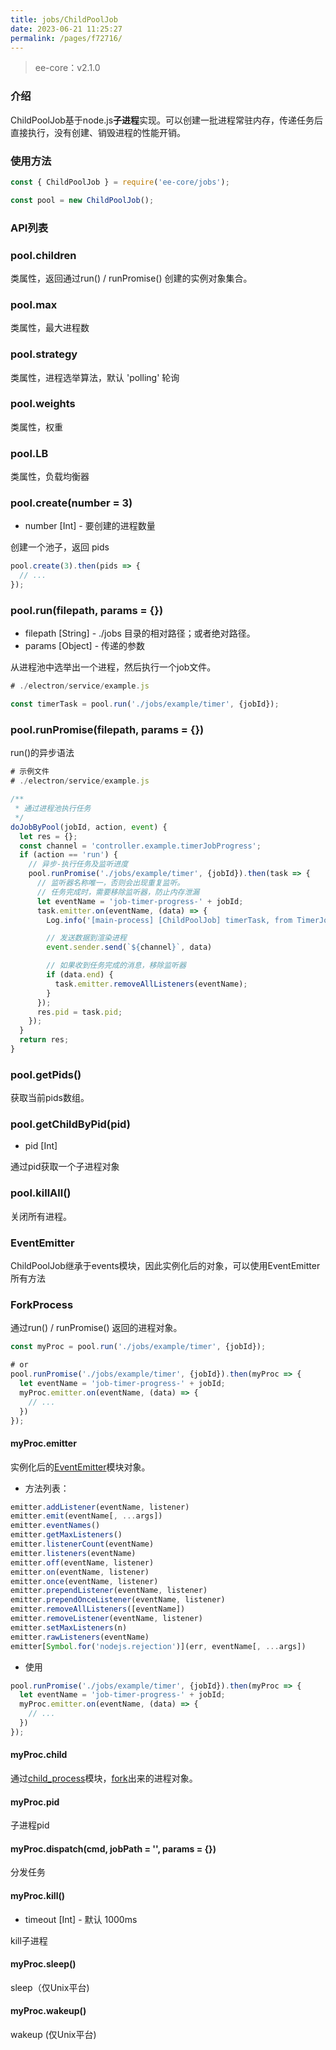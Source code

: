 ```yaml
---
title: jobs/ChildPoolJob
date: 2023-06-21 11:25:27
permalink: /pages/f72716/
---
```


> ee-core：v2.1.0

### 介绍
ChildPoolJob基于node.js**子进程**实现。可以创建一批进程常驻内存，传递任务后直接执行，没有创建、销毁进程的性能开销。

### 使用方法
```javascript
const { ChildPoolJob } = require('ee-core/jobs');

const pool = new ChildPoolJob();
```

### API列表
### pool.children
类属性，返回通过run() / runPromise() 创建的实例对象集合。

### pool.max
类属性，最大进程数

### pool.strategy
类属性，进程选举算法，默认 'polling' 轮询

### pool.weights
类属性，权重

### pool.LB
类属性，负载均衡器

### pool.create(number = 3)

- number [Int] - 要创建的进程数量

创建一个池子，返回 pids 
```javascript
pool.create(3).then(pids => {
  // ...
});
```

### pool.run(filepath, params = {})

- filepath [String] - ./jobs 目录的相对路径；或者绝对路径。
- params [Object] - 传递的参数

从进程池中选举出一个进程，然后执行一个job文件。
```javascript
# ./electron/service/example.js

const timerTask = pool.run('./jobs/example/timer', {jobId});
```

### pool.runPromise(filepath, params = {})
run()的异步语法
```javascript
# 示例文件
# ./electron/service/example.js

/**
 * 通过进程池执行任务
 */ 
doJobByPool(jobId, action, event) {
  let res = {};
  const channel = 'controller.example.timerJobProgress';
  if (action == 'run') {
    // 异步-执行任务及监听进度
    pool.runPromise('./jobs/example/timer', {jobId}).then(task => {
      // 监听器名称唯一，否则会出现重复监听。
      // 任务完成时，需要移除监听器，防止内存泄漏
      let eventName = 'job-timer-progress-' + jobId;
      task.emitter.on(eventName, (data) => {
        Log.info('[main-process] [ChildPoolJob] timerTask, from TimerJob data:', data);

        // 发送数据到渲染进程
        event.sender.send(`${channel}`, data)

        // 如果收到任务完成的消息，移除监听器
        if (data.end) {
          task.emitter.removeAllListeners(eventName);
        }
      });
      res.pid = task.pid; 
    });
  }
  return res;
}
```

### pool.getPids()
获取当前pids数组。

### pool.getChildByPid(pid)

- pid [Int]

通过pid获取一个子进程对象

### pool.killAll()
关闭所有进程。

### EventEmitter
ChildPoolJob继承于events模块，因此实例化后的对象，可以使用EventEmitter所有方法

### ForkProcess
通过run() / runPromise() 返回的进程对象。
```javascript
const myProc = pool.run('./jobs/example/timer', {jobId});

# or
pool.runPromise('./jobs/example/timer', {jobId}).then(myProc => {
  let eventName = 'job-timer-progress-' + jobId;
  myProc.emitter.on(eventName, (data) => {
    // ...
  })
});
```

#### myProc.emitter
实例化后的[EventEmitter](https://nodejs.org/docs/latest-v16.x/api/events.html)模块对象。

- 方法列表：
```javascript
emitter.addListener(eventName, listener)
emitter.emit(eventName[, ...args])
emitter.eventNames()
emitter.getMaxListeners()
emitter.listenerCount(eventName)
emitter.listeners(eventName)
emitter.off(eventName, listener)
emitter.on(eventName, listener)
emitter.once(eventName, listener)
emitter.prependListener(eventName, listener)
emitter.prependOnceListener(eventName, listener)
emitter.removeAllListeners([eventName])
emitter.removeListener(eventName, listener)
emitter.setMaxListeners(n)
emitter.rawListeners(eventName)
emitter[Symbol.for('nodejs.rejection')](err, eventName[, ...args])
```

- 使用
```javascript
pool.runPromise('./jobs/example/timer', {jobId}).then(myProc => {
  let eventName = 'job-timer-progress-' + jobId;
  myProc.emitter.on(eventName, (data) => {
    // ...
  })
});
```

#### myProc.child
通过[child_process](https://nodejs.org/docs/latest-v16.x/api/child_process.html#child_processforkmodulepath-args-options)模块，[fork](https://nodejs.org/docs/latest-v16.x/api/child_process.html#child_processforkmodulepath-args-options)出来的进程对象。

#### myProc.pid
子进程pid

#### myProc.dispatch(cmd, jobPath = '', params = {})
分发任务

#### myProc.kill()

- timeout [Int] - 默认 1000ms

kill子进程

#### myProc.sleep()
sleep（仅Unix平台)

#### myProc.wakeup()
wakeup (仅Unix平台)
